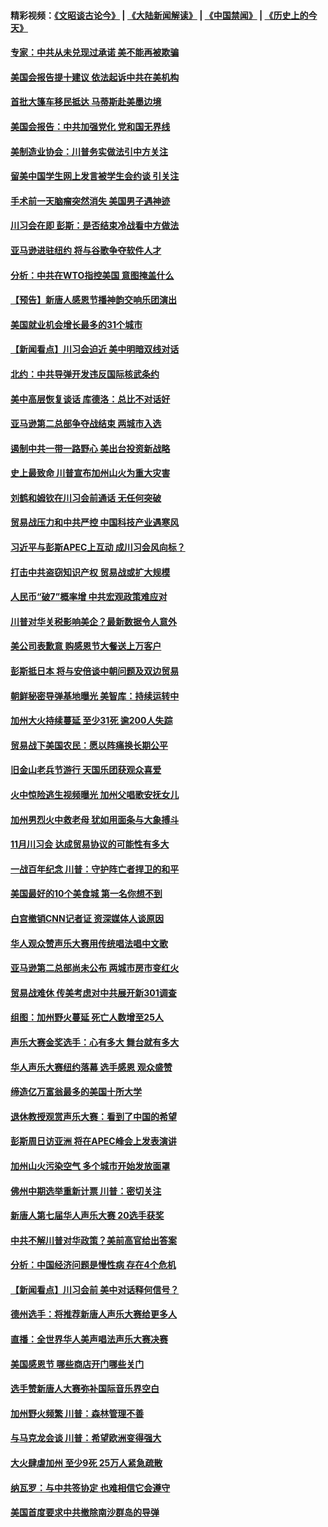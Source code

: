 #### 精彩视频：[《文昭谈古论今》](https://github.com/gfw-breaker/wenzhao/blob/master/README.md?t=11142132) | [《大陆新闻解读》](https://github.com/gfw-breaker/ntdtv-comedy/blob/master/README.md?t=11142132) | [《中国禁闻》](https://github.com/gfw-breaker/ntdtv-news/blob/master/README.md?t=11142132) | [《历史上的今天》](https://github.com/gfw-breaker/today-in-history/blob/master/README.md?t=11142132) 

#### [专家：中共从未兑现过承诺 美不能再被欺骗](../pages/nsc412/n10851988.md?t=11142132) 

#### [美国会报告提十建议 依法起诉中共在美机构](../pages/nsc412/n10851671.md?t=11142132) 

#### [首批大篷车移民抵达 马蒂斯赴美墨边境](../pages/nsc412/n10851949.md?t=11142132) 

#### [美国会报告：中共加强党化 党和国无界线](../pages/nsc412/n10851682.md?t=11142132) 

#### [美制造业协会：川普务实做法引中方关注](../pages/nsc412/n10851022.md?t=11142132) 

#### [留美中国学生网上发言被学生会约谈 引关注](../pages/nsc412/n10850335.md?t=11142132) 

#### [手术前一天脑瘤突然消失 美国男子遇神迹](../pages/nsc412/n10850402.md?t=11142132) 

#### [川习会在即 彭斯：是否结束冷战看中方做法](../pages/nsc412/n10849918.md?t=11142132) 

#### [亚马逊进驻纽约 将与谷歌争夺软件人才](../pages/nsc412/n10850103.md?t=11142132) 

#### [分析：中共在WTO指控美国 意图掩盖什么](../pages/nsc412/n10849991.md?t=11142132) 

#### [【预告】新唐人感恩节播神韵交响乐团演出](../pages/nsc412/n10849459.md?t=11142132) 

#### [美国就业机会增长最多的31个城市](../pages/nsc412/n10849779.md?t=11142132) 

#### [【新闻看点】川习会迫近 美中明暗双线对话](../pages/nsc412/n10849537.md?t=11142132) 

#### [北约：中共导弹开发违反国际核武条约](../pages/nsc412/n10849551.md?t=11142132) 

#### [美中高层恢复谈话 库德洛：总比不对话好](../pages/nsc412/n10849556.md?t=11142132) 

#### [亚马逊第二总部争夺战结束 两城市入选](../pages/nsc412/n10849466.md?t=11142132) 

#### [遏制中共一带一路野心 美出台投资新战略](../pages/nsc412/n10849450.md?t=11142132) 

#### [史上最致命 川普宣布加州山火为重大灾害](../pages/nsc412/n10848539.md?t=11142132) 

#### [刘鹤和姆钦在川习会前通话 无任何突破](../pages/nsc412/n10848020.md?t=11142132) 

#### [贸易战压力和中共严控 中国科技产业遇寒风](../pages/nsc412/n10847923.md?t=11142132) 

#### [习近平与彭斯APEC上互动 成川习会风向标？](../pages/nsc412/n10847020.md?t=11142132) 

#### [打击中共盗窃知识产权 贸易战或扩大规模](../pages/nsc412/n10847555.md?t=11142132) 

#### [人民币“破7”概率增 中共宏观政策难应对](../pages/nsc412/n10847226.md?t=11142132) 

#### [川普对华关税影响美企？最新数据令人意外](../pages/nsc412/n10847315.md?t=11142132) 

#### [美公司表歉意 购感恩节大餐送上万客户](../pages/nsc412/n10847299.md?t=11142132) 

#### [彭斯抵日本 将与安倍谈中朝问题及双边贸易](../pages/nsc412/n10847210.md?t=11142132) 

#### [朝鲜秘密导弹基地曝光 美智库：持续运转中](../pages/nsc412/n10847109.md?t=11142132) 

#### [加州大火持续蔓延 至少31死 逾200人失踪](../pages/nsc412/n10847045.md?t=11142132) 

#### [贸易战下美国农民：愿以阵痛换长期公平](../pages/nsc412/n10846451.md?t=11142132) 

#### [旧金山老兵节游行  天国乐团获观众喜爱](../pages/nsc412/n10845851.md?t=11142132) 

#### [火中惊险逃生视频曝光 加州父唱歌安抚女儿](../pages/nsc412/n10845756.md?t=11142132) 

#### [加州男烈火中救老母 犹如用面条与大象搏斗](../pages/nsc412/n10845700.md?t=11142132) 

#### [11月川习会 达成贸易协议的可能性有多大](../pages/nsc412/n10845515.md?t=11142132) 

#### [一战百年纪念 川普：守护阵亡者捍卫的和平](../pages/nsc412/n10845450.md?t=11142132) 

#### [美国最好的10个美食城 第一名你想不到](../pages/nsc412/n10842746.md?t=11142132) 

#### [白宫撤销CNN记者证 资深媒体人谈原因](../pages/nsc412/n10845359.md?t=11142132) 

#### [华人观众赞声乐大赛用传统唱法唱中文歌](../pages/nsc412/n10844686.md?t=11142132) 

#### [亚马逊第二总部尚未公布 两城市房市变红火](../pages/nsc412/n10845253.md?t=11142132) 

#### [贸易战难休 传美考虑对中共展开新301调查](../pages/nsc412/n10845197.md?t=11142132) 

#### [组图：加州野火蔓延 死亡人数增至25人](../pages/nsc412/n10844810.md?t=11142132) 

#### [声乐大赛金奖选手：心有多大 舞台就有多大](../pages/nsc412/n10844844.md?t=11142132) 

#### [华人声乐大赛纽约落幕 选手感恩 观众盛赞](../pages/nsc412/n10844147.md?t=11142132) 

#### [缔造亿万富翁最多的美国十所大学](../pages/nsc412/n10843585.md?t=11142132) 

#### [退休教授观赏声乐大赛：看到了中国的希望](../pages/nsc412/n10844322.md?t=11142132) 

#### [彭斯周日访亚洲 将在APEC峰会上发表演讲](../pages/nsc412/n10844075.md?t=11142132) 

#### [加州山火污染空气 多个城市开始发放面罩](../pages/nsc412/n10844214.md?t=11142132) 

#### [佛州中期选举重新计票 川普：密切关注](../pages/nsc412/n10843995.md?t=11142132) 

#### [新唐人第七届华人声乐大赛 20选手获奖](../pages/nsc412/n10843925.md?t=11142132) 

#### [中共不解川普对华政策？美前高官给出答案](../pages/nsc412/n10843797.md?t=11142132) 

#### [分析：中国经济问题是慢性病 存在4个危机](../pages/nsc412/n10843504.md?t=11142132) 

#### [【新闻看点】川习会前 美中对话释何信号？](../pages/nsc412/n10843452.md?t=11142132) 

#### [德州选手：将推荐新唐人声乐大赛给更多人](../pages/nsc412/n10843628.md?t=11142132) 

#### [直播：全世界华人美声唱法声乐大赛决赛](../pages/nsc412/n10836869.md?t=11142132) 

#### [美国感恩节 哪些商店开门哪些关门](../pages/nsc412/n10843556.md?t=11142132) 

#### [选手赞新唐人大赛弥补国际音乐界空白](../pages/nsc412/n10842703.md?t=11142132) 

#### [加州野火频繁 川普：森林管理不善](../pages/nsc412/n10843422.md?t=11142132) 

#### [与马克龙会谈 川普：希望欧洲变得强大](../pages/nsc412/n10843329.md?t=11142132) 

#### [大火肆虐加州 至少9死 25万人紧急疏散](../pages/nsc412/n10842416.md?t=11142132) 

#### [纳瓦罗：与中共签协定 也难相信它会遵守](../pages/nsc412/n10842590.md?t=11142132) 

#### [美国首度要求中共撤除南沙群岛的导弹](../pages/nsc412/n10842945.md?t=11142132) 

